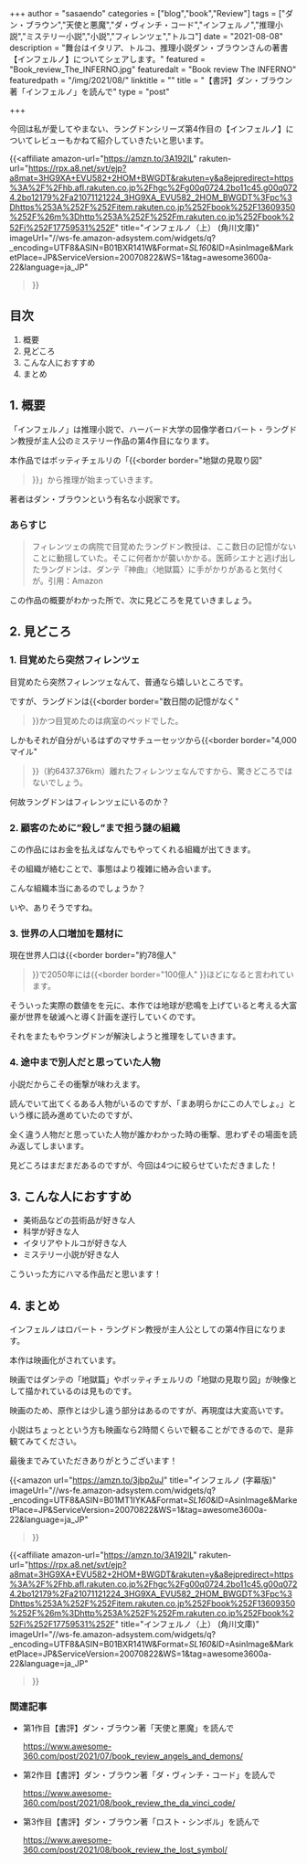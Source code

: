 +++
author = "sasaendo"
categories = ["blog","book","Review"]
tags = ["ダン・ブラウン","天使と悪魔","ダ・ヴィンチ・コード","インフェルノ","推理小説","ミステリー小説","小説","フィレンツェ","トルコ"]
date = "2021-08-08"
description = "舞台はイタリア、トルコ、推理小説ダン・ブラウンさんの著書【インフェルノ】についてシェアします。"
featured = "Book_review_The_INFERNO.jpg"
featuredalt = "Book review The INFERNO"
featuredpath = "/img/2021/08/"
linktitle = ""
title = "【書評】ダン・ブラウン著「インフェルノ」を読んで"
type = "post"

+++

今回は私が愛してやまない、ラングドンシリーズ第4作目の【インフェルノ】についてレビューもかねて紹介していきたいと思います。

{{<affiliate
  amazon-url="https://amzn.to/3A192lL"
  rakuten-url="https://rpx.a8.net/svt/ejp?a8mat=3HG9XA+EVU582+2HOM+BWGDT&rakuten=y&a8ejpredirect=https%3A%2F%2Fhb.afl.rakuten.co.jp%2Fhgc%2Fg00q0724.2bo11c45.g00q0724.2bo12179%2Fa21071121224_3HG9XA_EVU582_2HOM_BWGDT%3Fpc%3Dhttps%253A%252F%252Fitem.rakuten.co.jp%252Fbook%252F13609350%252F%26m%3Dhttp%253A%252F%252Fm.rakuten.co.jp%252Fbook%252Fi%252F17759531%252F"
  title="インフェルノ（上） (角川文庫)"
  imageUrl="//ws-fe.amazon-adsystem.com/widgets/q?_encoding=UTF8&ASIN=B01BXR141W&Format=_SL160_&ID=AsinImage&MarketPlace=JP&ServiceVersion=20070822&WS=1&tag=awesome3600a-22&language=ja_JP"
 >}}


## 目次
1. 概要
2. 見どころ
3. こんな人におすすめ
4. まとめ

## 1. 概要

「インフェルノ」は推理小説で、ハーバード大学の図像学者ロバート・ラングドン教授が主人公のミステリー作品の第4作目になります。

本作品ではボッティチェルリの「{{<border
  border="地獄の見取り図"
 >}}」から推理が始まっていきます。

著者はダン・ブラウンという有名な小説家です。

### あらすじ

> フィレンツェの病院で目覚めたラングドン教授は、ここ数日の記憶がないことに動揺していた。そこに何者かが襲いかかる。医師シエナと逃げ出したラングドンは、ダンテ『神曲』〈地獄篇〉に手がかりがあると気付くが。引用：Amazon



この作品の概要がわかった所で、次に見どころを見ていきましょう。

## 2. 見どころ

### 1. 目覚めたら突然フィレンツェ

目覚めたら突然フィレンツェなんて、普通なら嬉しいところです。

ですが、ラングドンは{{<border
  border="数日間の記憶がなく"
 >}}かつ目覚めたのは病室のベッドでした。

しかもそれが自分がいるはずのマサチューセッツから{{<border
  border="4,000マイル"
 >}}（約6437.376km）離れたフィレンツェなんですから、驚きどころではないでしょう。

何故ラングドンはフィレンツェにいるのか？

### 2. 顧客のために”殺し”まで担う謎の組織

この作品にはお金を払えばなんでもやってくれる組織が出てきます。

その組織が絡むことで、事態はより複雑に絡み合います。

こんな組織本当にあるのでしょうか？

いや、ありそうですね。

### 3. 世界の人口増加を題材に

現在世界人口は{{<border
  border="約78億人"
 >}}で2050年には{{<border
  border="100億人"
 >}}ほどになると言われています。

そういった実際の数値をを元に、本作では地球が悲鳴を上げていると考える大富豪が世界を破滅へと導く計画を遂行していくのです。

それをまたもやラングドンが解決しようと推理をしていきます。

### 4. 途中まで別人だと思っていた人物

小説だからこその衝撃が味わえます。


読んでいて出てくるある人物がいるのですが、「まあ明らかにこの人でしょ。」という様に読み進めていたのですが、

全く違う人物だと思っていた人物が誰かわかった時の衝撃、思わずその場面を読み返してしまいます。

見どころはまだまだあるのですが、今回は4つに絞らせていただきました！


## 3. こんな人におすすめ

* 美術品などの芸術品が好きな人
* 科学が好きな人
* イタリアやトルコが好きな人
* ミステリー小説が好きな人

こういった方にハマる作品だと思います！

## 4. まとめ

インフェルノはロバート・ラングドン教授が主人公としての第4作目になります。

本作は映画化がされています。

映画ではダンテの「地獄篇」やボッティチェルリの「地獄の見取り図」が映像として描かれているのは見ものです。

映画のため、原作とは少し違う部分はあるのですが、再現度は大変高いです。

小説はちょっとという方も映画なら2時間くらいで観ることができるので、是非観てみてください。

最後までみていただきありがとうございます！

{{<amazon
  url="https://amzn.to/3jbp2uJ"
  title="インフェルノ (字幕版)"
  imageUrl="//ws-fe.amazon-adsystem.com/widgets/q?_encoding=UTF8&ASIN=B01MT1IYKA&Format=_SL160_&ID=AsinImage&MarketPlace=JP&ServiceVersion=20070822&WS=1&tag=awesome3600a-22&language=ja_JP"
 >}}

{{<affiliate
  amazon-url="https://amzn.to/3A192lL"
  rakuten-url="https://rpx.a8.net/svt/ejp?a8mat=3HG9XA+EVU582+2HOM+BWGDT&rakuten=y&a8ejpredirect=https%3A%2F%2Fhb.afl.rakuten.co.jp%2Fhgc%2Fg00q0724.2bo11c45.g00q0724.2bo12179%2Fa21071121224_3HG9XA_EVU582_2HOM_BWGDT%3Fpc%3Dhttps%253A%252F%252Fitem.rakuten.co.jp%252Fbook%252F13609350%252F%26m%3Dhttp%253A%252F%252Fm.rakuten.co.jp%252Fbook%252Fi%252F17759531%252F"
  title="インフェルノ（上） (角川文庫)"
  imageUrl="//ws-fe.amazon-adsystem.com/widgets/q?_encoding=UTF8&ASIN=B01BXR141W&Format=_SL160_&ID=AsinImage&MarketPlace=JP&ServiceVersion=20070822&WS=1&tag=awesome3600a-22&language=ja_JP"
 >}}


### 関連記事

* 第1作目【書評】ダン・ブラウン著「天使と悪魔」を読んで
	
	https://www.awesome-360.com/post/2021/07/book_review_angels_and_demons/

* 第2作目【書評】ダン・ブラウン著「ダ・ヴィンチ・コード」を読んで

	https://www.awesome-360.com/post/2021/08/book_review_the_da_vinci_code/

* 第3作目【書評】ダン・ブラウン著「ロスト・シンボル」を読んで

	https://www.awesome-360.com/post/2021/08/book_review_the_lost_symbol/

